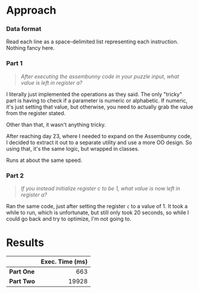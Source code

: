 # Approach
### Data format

Read each line as a space-delimited list representing each instruction. Nothing fancy here.

### Part 1
> _After executing the assembunny code in your puzzle input, what value is left in register a?_

I literally just implemented the operations as they said. The only "tricky" part is having to check if a parameter
is numeric or alphabetic. If numeric, it's just setting that value, but otherwise, you need to actually grab the value
from the register stated.

Other than that, it wasn't anything tricky.

After reaching day 23, where I needed to expand on the Assembunny code, I decided to extract it out to a separate
utility and use a more OO design. So using that, it's the same logic, but wrapped in classes.

Runs at about the same speed.

### Part 2
> _If you instead initialize register c to be 1, what value is now left in register a?_

Ran the same code, just after setting the register `c` to a value of 1. It took a while to run, which is unfortunate,
but still only took 20 seconds, so while I could go back and try to optimize, I'm not going to.

# Results

|              | Exec. Time (ms) |
|--------------|----------------:|
| **Part One** |             663 |
| **Part Two** |           19928 |
